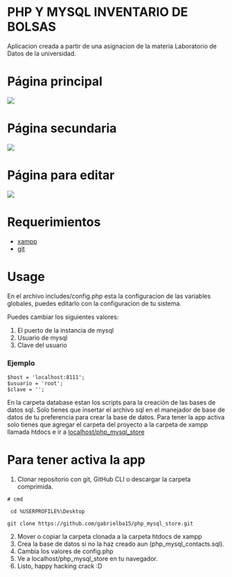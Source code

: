 # PHP Y MYSQL INVENTARIO DE BOLSAS
Aplicacion creada a partir de una asignacion de la materia Laboratorio de Datos de la universidad.

# Página principal
![](docs/principal.png)
# Página secundaria
![](docs/segunda.png)
# Página para editar
![](docs/editar.png)

# Requerimientos
- [xampp](https://www.apachefriends.org/es/download.html#)
- [git](https://git-scm.com)

# Usage
En el archivo includes/config.php esta la configuracion de las variables globales, puedes editarlo con la configuracion de tu sistema.

Puedes cambiar los siguientes valores:

1. El puerto de la instancia de mysql
2. Usuario de mysql
3. Clave del usuario

### Ejemplo
~~~
$host = 'localhost:8111';    
$usuario = 'root';           
$clave = '';
~~~

En la carpeta database estan los scripts para la creación de las bases de datos sql. 
Solo tienes que insertar el archivo sql en el manejador de base de datos de tu preferencia para crear la base de datos.
Para tener la app activa solo tienes que agregar el carpeta del proyecto a la carpeta de xampp llamada htdocs e ir a [localhost/php_mysql_store](https://github.com/gabrielba15/php_mysql_store/blob/master/README.md#Usage)

# Para tener activa la app
1. Clonar repositorio con git, GitHub CLI o descargar la carpeta comprimida.
~~~ 
# cmd 
~~~
~~~
 cd %USERPROFILE%\Desktop 
~~~ 
~~~
git clone https://github.com/gabrielba15/php_mysql_store.git 
~~~ 
2. Mover o copiar la carpeta clonada a la carpeta htdocs de xampp
3. Crea la base de datos si no la haz creado aun (php_mysql_contacts.sql).
4. Cambia los valores de config.php
5. Ve a localhost/php_mysql_store en tu navegador.
6. Listo, happy hacking crack :D
